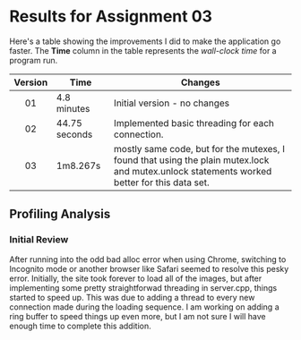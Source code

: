 # Results for Assignment 03

Here's a table showing the improvements I did to make the application go faster.  The **Time** column in the table represents the _wall-clock time_ for a program run.

| Version | Time | Changes |
| :-----: | ---- | ------- |
| 01 | 4.8 minutes | Initial version - no changes |
| 02 | 44.75 seconds | Implemented basic threading for each connection. |
| 03 | 1m8.267s | mostly same code, but for the mutexes, I found that using the plain mutex.lock and mutex.unlock statements worked better for this data set. |

## Profiling Analysis

### Initial Review

After running into the odd bad alloc error when using Chrome, switching to 
Incognito mode or another browser like Safari seemed to resolve this pesky error. 
Initially, the site took forever to load all of the images, but after implementing some 
pretty straightforwad threading in server.cpp, things started to speed up. This was due to 
adding a thread to every new connection made during the loading sequence. I am working on 
adding a ring buffer to speed things up even more, but I am not sure I will have enough time 
to complete this addition.